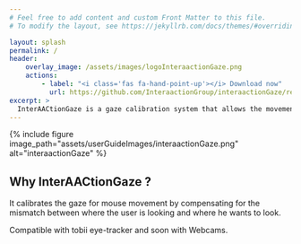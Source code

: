 ```yaml
---
# Feel free to add content and custom Front Matter to this file.
# To modify the layout, see https://jekyllrb.com/docs/themes/#overriding-theme-defaults

layout: splash
permalink: /
header:
    overlay_image: /assets/images/logoInteraactionGaze.png
    actions:
        - label: "<i class='fas fa-hand-point-up'></i> Download now"
          url: https://github.com/InteraactionGroup/interaactionGaze/releases
excerpt: >
  InterAACtionGaze is a gaze calibration system that allows the movement of the mouse, free and scalable. <br />
---
```


{% include figure image_path="assets/userGuideImages/interaactionGaze.png" alt="interaactionGaze" %}

## Why InterAACtionGaze ?

It calibrates the gaze for mouse movement by compensating for the mismatch between where the user is looking and where he wants to look.

Compatible with tobii eye-tracker and soon with Webcams.
